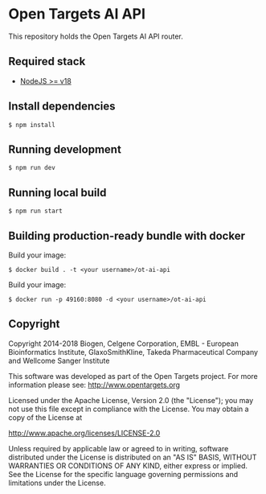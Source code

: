 # Open Targets AI API

This repository holds the Open Targets AI API router.

## Required stack

- [NodeJS >= v18](https://nodejs.org/en/)

## Install dependencies

```
$ npm install
```

## Running development

```
$ npm run dev
```

## Running local build

```
$ npm run start
```

## Building production-ready bundle with docker

Build your image:

```
$ docker build . -t <your username>/ot-ai-api
```

Build your image:

```
$ docker run -p 49160:8080 -d <your username>/ot-ai-api
```

## Copyright

Copyright 2014-2018 Biogen, Celgene Corporation, EMBL - European Bioinformatics Institute, GlaxoSmithKline, Takeda Pharmaceutical Company and Wellcome Sanger Institute

This software was developed as part of the Open Targets project. For more information please see: http://www.opentargets.org

Licensed under the Apache License, Version 2.0 (the "License");
you may not use this file except in compliance with the License.
You may obtain a copy of the License at

http://www.apache.org/licenses/LICENSE-2.0

Unless required by applicable law or agreed to in writing, software
distributed under the License is distributed on an "AS IS" BASIS,
WITHOUT WARRANTIES OR CONDITIONS OF ANY KIND, either express or implied.
See the License for the specific language governing permissions and
limitations under the License.
